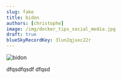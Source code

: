 ```yaml
---
slug: fake
title: bidon
authors: [christophe]
image: /img/docker_tips_social_media.jpg
draft: true
blueSkyRecordKey: 3lun2qjuxc22r
---
```

![bidon](/img/docker_tips_banner.jpg)

dfqsdfqsdf
dfqsd